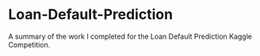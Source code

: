 # Loan-Default-Prediction
A summary of the work I completed for the Loan Default Prediction Kaggle Competition.
